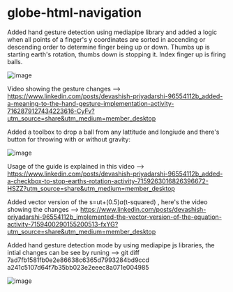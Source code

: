 # globe-html-navigation

Added hand gesture detection using mediapipe library and added a logic when all points of a finger's y coordinates are sorted in accending or descending order to determine finger being up or down.
Thumbs up is starting earth's rotation, thumbs down is stopping it. Index finger up is firing balls.

![image](https://github.com/devashish234073/globe-html-navigation/assets/20777854/7d7bcc35-534e-4ee1-9b66-1e2af80815ef)

Video showing the gesture changes --> https://www.linkedin.com/posts/devashish-priyadarshi-96554112b_added-a-meaning-to-the-hand-gesture-implementation-activity-7162879127434223616-CyFv?utm_source=share&utm_medium=member_desktop

Added a toolbox to drop a ball from any lattitude and longiude and there's button for throwing with or without gravity:

![image](https://github.com/devashish234073/globe-html-navigation/assets/20777854/aaff5e18-0cc2-4e93-a3ba-34609a71b7f8)

Usage of the guide is explained in this video --> https://www.linkedin.com/posts/devashish-priyadarshi-96554112b_added-a-checkbox-to-stop-earths-rotation-activity-7159263016826396672-HSZZ?utm_source=share&utm_medium=member_desktop

Added vector version of the s=ut+(0.5)*a*(t-squared) , here's the video showing the changes --> https://www.linkedin.com/posts/devashish-priyadarshi-96554112b_implemented-the-vector-version-of-the-equation-activity-7159400290155200513-fxYG?utm_source=share&utm_medium=member_desktop

Added hand gesture detection mode by using mediapipe js libraries, the intial changes can be see by runing --> git diff 7ad7fb1581fb0e2e86638c6365d7993284bd9ccd a241c5107d64f7b35bb023e2eeec8a071e004985

![image](https://github.com/devashish234073/globe-html-navigation/assets/20777854/79d48bb7-e7cd-475d-9eef-a056991df009)
